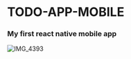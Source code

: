 # TODO-APP-MOBILE

### My first react native mobile app


![IMG_4393](https://github.com/KarimPortfolio/todo-app-mobile-/assets/92030288/e71cb1bd-30b2-44c8-8a21-f00927a91807)
